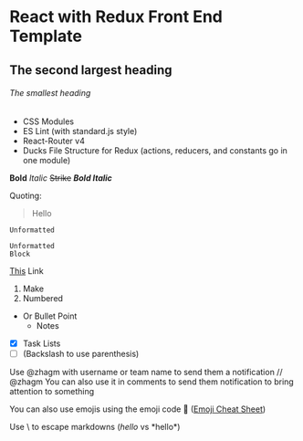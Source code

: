 # React with Redux Front End Template
## The second largest heading
###### The smallest heading

* CSS Modules
* ES Lint (with standard.js style)
* React-Router v4
* Ducks File Structure for Redux (actions, reducers, and constants go in one module)

**Bold**
*Italic*
~~Strike~~
**_Bold Italic_**

Quoting:
> Hello

`Unformatted`

```
Unformatted
Block
```

[This](google.com) Link

1. Make
  1. Numbered
  * Or Bullet Point
    - Notes

- [x] Task Lists
- [ ] \(Backslash to use parenthesis)

Use @zhagm with username or team name to send them a notification
// @zhagm You can also use it in comments to send them notification to bring attention to something

You can also use emojis using the emoji code :whale2: ([Emoji Cheat Sheet](emoji-cheat-sheet.com))

Use \ to escape markdowns (*hello* vs \*hello\*)
